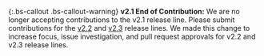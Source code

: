 {:.bs-callout .bs-callout-warning}
**v2.1 End of Contribution:**
We are no longer accepting contributions to the v2.1 release line. Please submit contributions for the [v2.2](https://devdocs.magento.com/guides/v2.2/contributor-guide/contributing.html) and [v2.3](https://devdocs.magento.com/guides/v2.3/contributor-guide/contributing.html) release lines. We made this change to increase focus, issue investigation, and pull request approvals for v2.2 and v2.3 release lines.

